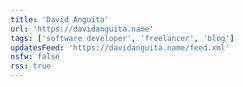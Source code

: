 ```yaml
---
title: 'David Anguita'
url: 'https://davidanguita.name'
tags: ['software developer', 'freelancer', 'blog']
updatesFeed: 'https://davidanguita.name/feed.xml'
nsfw: false
rss: true
---
```

